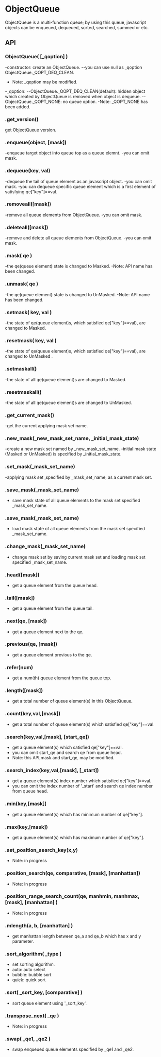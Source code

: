 # ObjectQueue
ObjectQueue is a multi-function queue; by using this queue, javascript objects can be enqueued, dequeued, sorted, searched, summed or etc.

## API ##

### ObjectQueue( [_qoption] ) ###
-constructor: create an ObjectQueue.
--you can use null as _qoption ObjectQueue._QOPT_DEQ_CLEAN. 
- Note: _qoption may be modified.

-_qoption:
--ObjectQueue._QOPT_DEQ_CLEAN(default): hidden object which created by ObjectQueue is removed when object is dequeue.
--ObjectQueue._QOPT_NONE: no queue option.
-Note: _QOPT_NONE has been added.


### .get_version() ####
get ObjectQueue version.


### .enqueue(object, [mask]) ####
-enqueue target object into queue top as a queue elemnt.
-you can omit mask.

### .dequeue(key, val) ####
-dequeue the tail of queue element as an javascript object.
-you can omit mask.
-you can dequeue specific queue element which is a first element of satisfying qe["key"]==val.


### .removeall([mask]) ####
-remove all queue elements from ObjectQueue.
-you can omit mask.


### .deleteall([mask]) ####
-remove and delete all queue elements from ObjectQueue.
-you can omit mask.


### .mask( qe ) ####
-the qe(queue element) state is changed to Masked.
-Note: API name has been changed.

### .unmask( qe ) ####
-the qe(queue element) state is changed to UnMasked.
-Note: API name has been changed.


### .setmask( key, val ) ####
-the state of qe(queue element)s, which satisfied qe["key"]==val), are changed to Masked.

### .resetmask( key, val ) ####
-the state of qe(queue element)s, which satisfied qe["key"]==val), are changed to UnMasked .


### .setmaskall() ####
-the state of all qe(queue element)s are changed to Masked.

### .resetmaskall() ####
-the state of all qe(queue element)s are changed to UnMasked.


### .get_current_mask() ####
-get the current applying mask set name.

### .new_mask(_new_mask_set_name, _initial_mask_state) ####
-create a new mask set named by _new_mask_set_name.
-initial mask state (Masked or UnMasked) is specified by _initial_mask_state.

### .set_mask(_mask_set_name) ####
-applying mask set ,specified by _mask_set_name, as a current mask set.

### .save_mask(_mask_set_name) ####
- save mask state of all queue elements to the mask set specified _mask_set_name.

### .save_mask(_mask_set_name) ####
- load mask state of all queue elements from the mask set specified _mask_set_name.

### .change_mask(_mask_set_name) ####
- change mask set by saving current mask set and loading mask set specified _mask_set_name.



### .head([mask]) ####
- get a queue element from the queue head.

### .tail([mask]) ####
- get a queue element from the queue tail.

### .next(qe, [mask]) ####
- get a queue element next to the qe.

### .previous(qe, [mask]) ####
- get a queue element previous to the qe.

### .refer(num) ####
- get a num(th) queue element from the queue top.

### .length([mask]) ####
- get a total number of queue element(s) in this ObjectQueue.


### .count(key,val,[mask]) ####
- get a total number of queue element(s) which satisfied qe["key"]==val.

### .search(key,val,[mask], [start_qe]) ####
- get a queue element(s) which satisfied qe["key"]==val.
- you can omit start_qe and search qe from queue head.
- Note: this API,mask and start_qe, may be modified.

### .search_index(key,val,[mask], [_start]) ####
- get a queue element(s) index number which satisfied qe["key"]==val.
- you can omit the index number of '_start' and search qe index number from queue head.


### .min(key,[mask]) ####
- get a queue element(s) which has minimum number of qe["key"].

### .max(key,[mask]) ####
- get a queue element(s) which has maximum number of qe["key"].


### .set_position_search_key(x,y) ####
- Note: in progress
### .position_search(qe, comparative, [mask], [manhattan]) ####
- Note: in progress
### .position_range_search_count(qe, manhmin, manhmax, [mask], [manhattan] ) ####
- Note: in progress
### .mlength(a, b, [manhattan] ) ####
- get manhattan length between qe_a and qe_b which has x and y parameter.

### .sort_algorithm( _type ) ####
- set sorting algorithm.
- auto: auto select
- bubble: bubble sort
- quick: quick sort

### .sort( _sort_key, [comparative] ) ####
- sort queue element using '_sort_key'.

### .transpose_next( _qe ) ####
- Note: in progress

### .swap( _qe1, _qe2 ) ####
- swap enqueued queue elements specified by _qe1 and _qe2.

